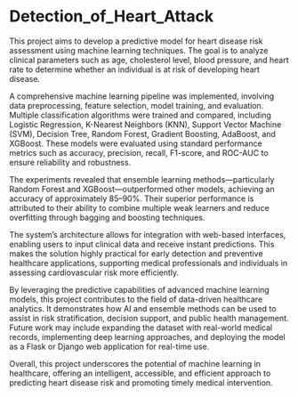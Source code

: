# Detection_of_Heart_Attack
This project aims to develop a predictive model for heart disease risk assessment using machine learning techniques. The goal is to analyze clinical parameters such as age, cholesterol level, blood pressure, and heart rate to determine whether an individual is at risk of developing heart disease.

A comprehensive machine learning pipeline was implemented, involving data preprocessing, feature selection, model training, and evaluation. Multiple classification algorithms were trained and compared, including Logistic Regression, K-Nearest Neighbors (KNN), Support Vector Machine (SVM), Decision Tree, Random Forest, Gradient Boosting, AdaBoost, and XGBoost. These models were evaluated using standard performance metrics such as accuracy, precision, recall, F1-score, and ROC-AUC to ensure reliability and robustness.

The experiments revealed that ensemble learning methods—particularly Random Forest and XGBoost—outperformed other models, achieving an accuracy of approximately 85–90%. Their superior performance is attributed to their ability to combine multiple weak learners and reduce overfitting through bagging and boosting techniques.

The system’s architecture allows for integration with web-based interfaces, enabling users to input clinical data and receive instant predictions. This makes the solution highly practical for early detection and preventive healthcare applications, supporting medical professionals and individuals in assessing cardiovascular risk more efficiently.

By leveraging the predictive capabilities of advanced machine learning models, this project contributes to the field of data-driven healthcare analytics. It demonstrates how AI and ensemble methods can be used to assist in risk stratification, decision support, and public health management. Future work may include expanding the dataset with real-world medical records, implementing deep learning approaches, and deploying the model as a Flask or Django web application for real-time use.

Overall, this project underscores the potential of machine learning in healthcare, offering an intelligent, accessible, and efficient approach to predicting heart disease risk and promoting timely medical intervention.


